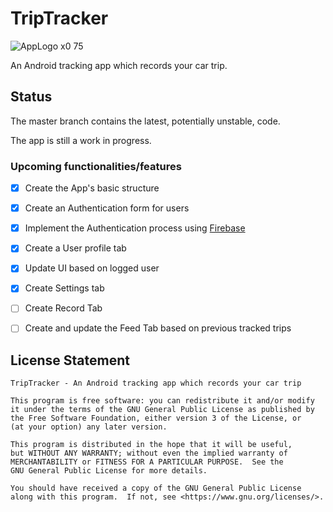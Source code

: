 # TripTracker
![AppLogo x0 75](https://user-images.githubusercontent.com/46806049/181751897-9f99932a-72a1-49d0-ab56-32a6627fe436.png)

An Android tracking app which records your car trip.

## Status
The master branch contains the latest, potentially unstable, code.

The app is still a work in progress.

### Upcoming functionalities/features
- [x] Create the App's basic structure
- [x] Create an Authentication form for users
- [x] Implement the Authentication process using [Firebase](https://firebase.google.com)
- [x] Create a User profile tab
- [x] Update UI based on logged user
- [x] Create Settings tab
- [ ] Create Record Tab
- [ ] Create and update the Feed Tab based on previous tracked trips


## License Statement
```
TripTracker - An Android tracking app which records your car trip

This program is free software: you can redistribute it and/or modify
it under the terms of the GNU General Public License as published by
the Free Software Foundation, either version 3 of the License, or
(at your option) any later version.

This program is distributed in the hope that it will be useful,
but WITHOUT ANY WARRANTY; without even the implied warranty of
MERCHANTABILITY or FITNESS FOR A PARTICULAR PURPOSE.  See the
GNU General Public License for more details.

You should have received a copy of the GNU General Public License
along with this program.  If not, see <https://www.gnu.org/licenses/>.
```
